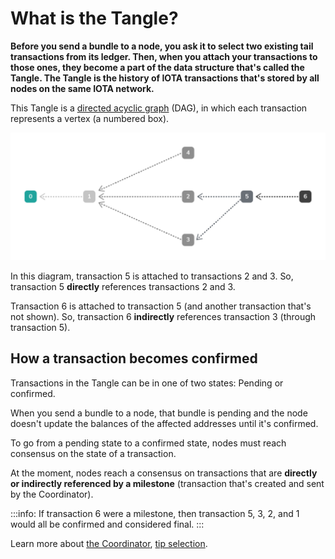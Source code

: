 # What is the Tangle?

**Before you send a bundle to a node, you ask it to select two existing tail transactions from its ledger. Then, when you attach your transactions to those ones, they become a part of the data structure that's called the Tangle. The Tangle is the history of IOTA transactions that's stored by all nodes on the same IOTA network.**

This Tangle is a [directed acyclic graph](https://en.wikipedia.org/wiki/Directed_acyclic_graph) (DAG), in which each transaction represents a vertex (a numbered box).

![A directed acyclic graph](../images/dag.png)

In this diagram, transaction 5 is attached to transactions 2 and 3. So, transaction 5 **directly** references transactions 2 and 3.

Transaction 6 is attached to transaction 5 (and another transaction that's not shown). So, transaction 6 **indirectly** references transaction 3 (through transaction 5).

## How a transaction becomes confirmed

Transactions in the Tangle can be in one of two states: Pending or confirmed.

When you send a bundle to a node, that bundle is pending and the node doesn't update the balances of the affected addresses until it's confirmed.

To go from a pending state to a confirmed state, nodes must reach consensus on the state of a transaction.

At the moment, nodes reach a consensus on transactions that are **directly or indirectly referenced by a milestone** (transaction that's created and sent by the Coordinator).

:::info:
If transaction 6 were a milestone, then transaction 5, 3, 2, and 1 would all be confirmed and considered final.
::: 

Learn more about [the Coordinator](root://the-tangle/0.1/concepts/the-coordinator.md), [tip selection](root://the-tangle/0.1/concepts/tip-selection.md).

